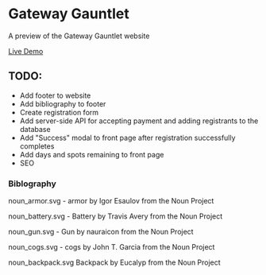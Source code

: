 # Gateway Gauntlet
A preview of the Gateway Gauntlet website

[Live Demo](https://gateway-gauntlet-preview.netlify.com/)

## TODO:
* Add footer to website
* Add bibliography to footer
* Create registration form
* Add server-side API for accepting payment and adding registrants to the database
* Add "Success" modal to front page after registration successfully completes
* Add days and spots remaining to front page
* SEO

### Biblography

noun_armor.svg - armor by Igor Esaulov from the Noun Project

noun_battery.svg - Battery by Travis Avery from the Noun Project

noun_gun.svg - Gun by nauraicon from the Noun Project

noun_cogs.svg - cogs by John T. Garcia from the Noun Project

noun_backpack.svg Backpack by Eucalyp from the Noun Project
